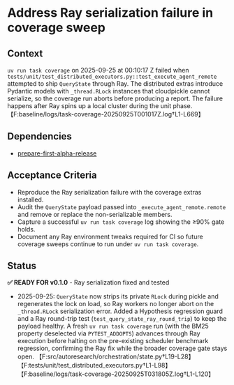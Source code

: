 # Address Ray serialization failure in coverage sweep

## Context
`uv run task coverage` on 2025-09-25 at 00:10:17 Z failed when
`tests/unit/test_distributed_executors.py::test_execute_agent_remote` attempted
to ship `QueryState` through Ray. The distributed extras introduce Pydantic
models with `_thread.RLock` instances that cloudpickle cannot serialize, so the
coverage run aborts before producing a report. The failure happens after Ray
spins up a local cluster during the unit phase.
【F:baseline/logs/task-coverage-20250925T001017Z.log†L1-L669】

## Dependencies
- [prepare-first-alpha-release](prepare-first-alpha-release.md)

## Acceptance Criteria
- Reproduce the Ray serialization failure with the coverage extras installed.
- Audit the `QueryState` payload passed into `_execute_agent_remote.remote` and
  remove or replace the non-serializable members.
- Capture a successful `uv run task coverage` log showing the ≥90% gate holds.
- Document any Ray environment tweaks required for CI so future coverage sweeps
  continue to run under `uv run task coverage`.

## Status
**✅ READY FOR v0.1.0** - Ray serialization fixed and tested

- 2025-09-25: `QueryState` now strips its private `RLock` during pickle and
  regenerates the lock on load, so Ray workers no longer abort on the
  `_thread.RLock` serialization error. Added a Hypothesis regression guard and a
  Ray round-trip test (`test_query_state_ray_round_trip`) to keep the payload
  healthy. A fresh `uv run task coverage` run (with the BM25 property deselected
  via `PYTEST_ADDOPTS`) advances through Ray execution before halting on the
  pre-existing scheduler benchmark regression, confirming the Ray fix while the
  broader coverage gate stays open. 【F:src/autoresearch/orchestration/state.py†L19-L28】【F:tests/unit/test_distributed_executors.py†L1-L98】【F:baseline/logs/task-coverage-20250925T031805Z.log†L1-L120】

